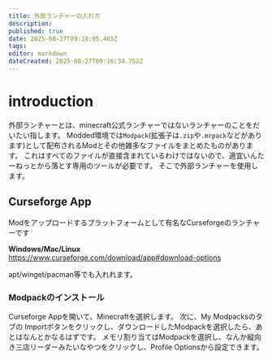 ```yaml
---
title: 外部ランチャーの入れ方
description: 
published: true
date: 2025-08-27T09:18:05.465Z
tags: 
editor: markdown
dateCreated: 2025-08-27T09:16:34.752Z
---
```


# introduction
外部ランチャーとは、minecraft公式ランチャーではないランチャーのことをだいたい指します。
Modded環境では`Modpack`(拡張子は`.zip`や`.mrpack`などがあります)として配布されるModとその他雑多なファイルをまとめたものがあります。
これはすべてのファイルが直接含まれているわけではないので、適宜いんたーねっとから落とす専用のツールが必要です。
そこで外部ランチャーを使用します。

## Curseforge App
Modをアップロードするプラットフォームとして有名なCurseforgeのランチャーです

**Windows/Mac/Linux**
https://www.curseforge.com/download/app#download-options

apt/winget/pacman等でも入れれます。

### Modpackのインストール
Curseforge Appを開いて、Minecraftを選択します。
次に、My Modpacksのタブの Importボタンをクリックし、ダウンロードしたModpackを選択したら、あとはなんとかなるはずです。
メモリ割り当てはModpackを選択し、なんか縦向き三店リーダーみたいなやつをクリックし、Profile Optionsから設定できます。